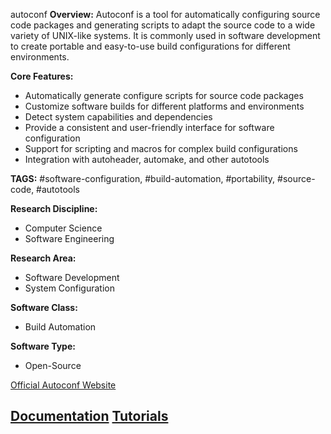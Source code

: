 autoconf
**Overview:**
Autoconf is a tool for automatically configuring source code packages and generating scripts to adapt the source code to a wide variety of UNIX-like systems. It is commonly used in software development to create portable and easy-to-use build configurations for different environments.

**Core Features:**
- Automatically generate configure scripts for source code packages
- Customize software builds for different platforms and environments
- Detect system capabilities and dependencies
- Provide a consistent and user-friendly interface for software configuration
- Support for scripting and macros for complex build configurations
- Integration with autoheader, automake, and other autotools

**TAGS:**
#software-configuration, #build-automation, #portability, #source-code, #autotools

**Research Discipline:**
- Computer Science
- Software Engineering

**Research Area:**
- Software Development
- System Configuration

**Software Class:**
- Build Automation

**Software Type:**
- Open-Source

[Official Autoconf Website](https://www.gnu.org/software/autoconf/)

[Documentation](https://www.gnu.org/software/autoconf/manual/autoconf.html)
[Tutorials](https://www.lrde.epita.fr/~adl/dl/autotools.pdf)
--------------------------------------
